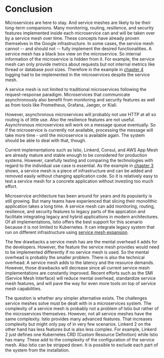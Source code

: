 # Conclusion

Microservices are here to stay. And service meshes are likely to be their long-term companions. Many monitoring, routing, resilience, and security features implemented inside each microservice can and will be taken over by a service mesh over time.
These concepts have already proven themselves in the Google infrastructure.
In some cases, the service mesh cannot -- and should not -- fully implement the desired functionalities.
A service mesh has a black box view on the microservice. So internal information
of the microservice is hidden from it. For example, the service mesh can only provide
metrics about requests but not internal metrics like thread or database pool sizes.
Therefore in the example in [chapter 4](#chapter-example) logging had to be implemented in
the microservices despite the service mesh.

A service mesh is not limited to traditional microservices following the request-response paradigm. Microservices that communicate asynchronously  also benefit from monitoring and security features
as well as from tools like Prometheus, Grafana, Jaeger, or Kiali.
<!-- I don't see why SCS won't profit from all features mentioned above so I removed them -->
However, asynchronous microservices
will probably not use HTTP at all so routing is of little use. Also the resilience features
are not useful. Asynchronous microservices will work on a message queue eventually. So if the
microservice is currently not available, processing the message will take more time - until 
the microservice is available again. The system should be able to deal with that, though.

Current implementations such as Istio, Linkerd, Consul, and AWS App Mesh are already mature and stable enough to be considered for production systems. However, carefully testing and comparing the technologies with regard to the individual use case is essential. As the example in [chapter 3](#chapter-example) shows, a service mesh is a piece of infrastructure and can be added and removed easily without changing application code.
So it is relatively easy to test a service mesh for a concrete application without
investing too much effort.

Microservice architecture has been around for years and its popularity is still growing. 
But many teams have experienced that slicing their monolithic application takes a long time. 
A service mesh can add monitoring, routing, resilience, and security features to legacy parts of the appication and facilitate integrating legacy and hybrid applications in modern architectures. Of all implementations, Istio offers the best support for this scenario because it is not limited to Kubernetes. It can integrate legacy system that run on different infrastructure using [service mesh expansion](https://istio.io/docs/setup/kubernetes/additional-setup/mesh-expansion/).
<!--I'm not sure if this paragraph should be moved somewhere else -->

The few drawbacks a service mesh has are the mental overhead it adds for the developers.
However, the feature the service mesh provides would need to be implemented differently
if no service mesh is used. So the mental overhead is probably the smaller problem.
There is also the technical overhead: A service mesh adds to the latency and the resource demands. However, those drawbacks will decrease since all current service mesh implementations are constantly improved. Recent efforts such as the SMI (Service Mesh Interface) will reduce mental overhead, standardize service mesh features, and will pave the way for even more tools on top of service mesh capabilities.

The question is whether any
simpler alternative exists. The challenges service meshes solve must be dealt with in a microservices system.
The complexity of a service mesh is probably not a problem of Istio but rather of the microservices themselves.
However, not all service meshes have the same complexity. Istio provides many advanced features.
That increases complexity but might only pay of in very few scenarios. Linkerd 2 on the other hand
has less features but is also less complex. For example, Linkerd 2 just defines one Kubernetes CRD (Custom
Resource Definition) while Istio has many. These add to the complexity of the configuration of the service mesh.
Also Istio can be stripped down. It
is possible to exclude each part of the system from the installation. 
